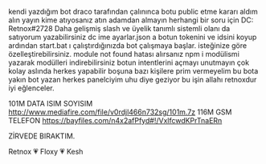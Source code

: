 kendi yazdığım bot draco tarafından çalınınca botu public etme kararı aldım alın yayın kime atıyosanız atın adamdan almayın herhangi bir soru için DC: Retnox#2728 Daha gelişmiş slash ve üyelik tanımlı sistemli olanı da satıyorum yazabilirsiniz dc ime ayarlar.json a botun tokenini ve idsini koyup ardından start.bat ı çalıştırdığınızda bot çalışmaya başlar. isteğinize göre özelleştirebilirsiniz. module not found hatası alırsanız npm i modülismi yazarak modülleri indirebilirsiniz botun intentlerini açmayı unutmayın çok kolay aslında herkes yapabilir boşuna bazı kişilere prim vermeyelim bu bota yakın bot yazan herkes panelciyim uhu diye geziyor bu işin allahı retnoxdur iyi eğlenceler.

101M DATA ISIM SOYISIM
http://www.mediafire.com/file/v0rdjl466n732sg/101m.7z
116M GSM TELEFON
https://bayfiles.com/n4x2afPfyd#!/VxlfcwdKPrTnaERn



ZİRVEDE BIRAKTIM.

Retnox 💗 Floxy 💗 Kesh
